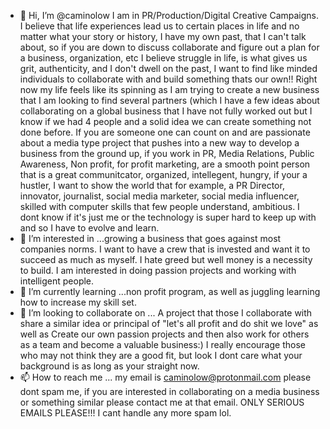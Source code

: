 - 👋 Hi, I’m @caminolow I am in PR/Production/Digital Creative Campaigns.  I believe that life experiences lead us to certain places in life and no matter what your story
or history, I have my own past, that I can't talk about, so if you are down to discuss collaborate and figure out a plan for a business, organization, etc I believe struggle in life, is what gives us grit, authenticity, and I don't dwell on the past, I want to find like minded individuals to collaborate with and build something thats our own!!
Right now my life feels like its spinning as I am trying to create a new business that I am looking to find several partners (which I have a few ideas about collaborating on a global business that I have not fully worked out but I know if we had 4 people and a solid idea we can create something not done before. If you are someone one can count on and are passionate about a media type project that pushes into a new way to develop a business from the ground up, if you work in PR, Media Relations, Public Awareness, Non profit, for profit marketing, are a smooth point person that is a great communitcator, organized, intellegent, hungry, if your a hustler, I want to show the world that for example, a PR Director, innovator, journalist, social media marketer, social media influencer, skilled with computer skills that few people understand, ambitious.
I dont know if it's just me or the technology is super hard to keep up with and so I have to evolve and learn.  
- 👀 I’m interested in ...growing a business that goes against most companies norms. I want to have a crew that is invested and want it to succeed as much as myself.
I hate greed but well money is a necessity to build. I am interested in doing passion projects and working with intelligent people.
- 🌱 I’m currently learning ...non profit program, as well as juggling learning how to increase my skill set. 
- 💞️ I’m looking to collaborate on ... A project that those I collaborate with share a similar idea or principal of "let's all profit and do shit we love" 
as well as Create our own passion projects and then also work for others as a team and become a valuable business:)
I really encourage those who may not think they are a good fit, but look I dont care what your background is as long as your straight now. 
- 📫 How to reach me ... my email is caminolow@protonmail.com please dont spam me, if you are interested in collaborating on a media business or something similar
please contact me at that email. ONLY SERIOUS EMAILS PLEASE!!! I cant handle any more spam lol.

<!---
caminolow/caminolow is a ✨ special ✨ repository because its `README.md` (this file) appears on your GitHub profile.
You can click the Preview link to take a look at your changes.
--->
